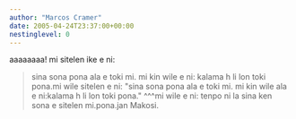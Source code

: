 ```yaml
---
author: "Marcos Cramer"
date: 2005-04-24T23:37:00+00:00
nestinglevel: 0
---
```

aaaaaaaa! mi sitelen ike e ni:
> 
> sina sona pona ala e toki mi. mi kin wile e ni: kalama h li lon
> toki pona.mi wile sitelen e ni: "sina sona pona ala e toki mi. mi kin wile ala e ni:kalama h li lon toki pona." ^^^mi wile e ni: tenpo ni la sina ken sona e sitelen mi.pona.jan Makosi.